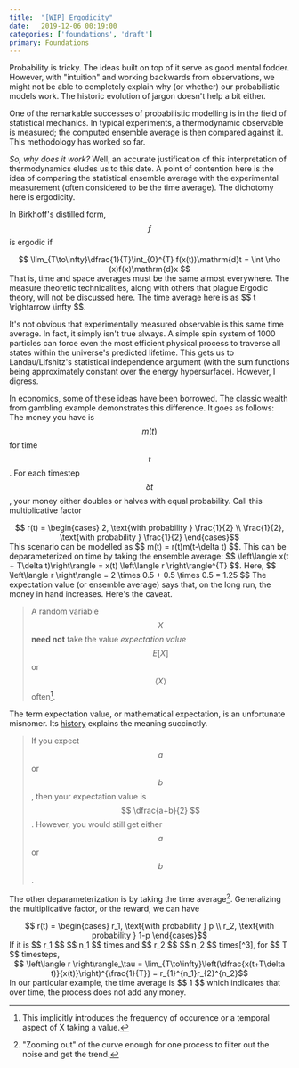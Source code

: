 ```yaml
---
title:  "[WIP] Ergodicity"
date:   2019-12-06 00:19:00
categories: ['foundations', 'draft']
primary: Foundations
---
```

<script type="text/javascript" src="https://cdn.mathjax.org/mathjax/latest/MathJax.js?config=TeX-AMS_HTML"></script>

Probability is tricky. The ideas built on top of it serve as good mental fodder. However, with "intuition" and working backwards from observations, we might not be able to completely explain why (or whether) our probabilistic models work. The historic evolution of jargon doesn't help a bit either. 

One of the remarkable successes of probabilistic modelling is in the field of statistical mechanics. In typical experiments, a thermodynamic observable is measured; the computed ensemble average is then compared against it. This methodology has worked so far. 

_So, why does it work?_ Well, an accurate justification of this interpretation of thermodynamics eludes us to this date. A point of contention here is the idea of comparing the statistical ensemble average with the experimental measurement (often considered to be the time average). The dichotomy here is ergodicity. 

In Birkhoff's distilled form, $$ f $$ is ergodic if 
<center>$$ \lim_{T\to\infty}\dfrac{1}{T}\int_{0}^{T} f(x(t))\mathrm{d}t = \int \rho (x)f(x)\mathrm{d}x $$</center>
That is, time and space averages must be the same almost everywhere. The measure theoretic technicalities, along with others that plague Ergodic theory, will not be discussed here. The time average here is as $$ t \rightarrow \infty $$. 

It's not obvious that experimentally measured observable is this same time average. In fact, it simply isn't true always. A simple spin system of 1000 particles can force even the most efficient physical process to traverse all states within the universe's predicted lifetime. This gets us to Landau/Lifshitz's statistical independence argument (with the sum functions being approximately constant over the energy hypersurface). However, I digress.

In economics, some of these ideas have been borrowed. The classic wealth from gambling example demonstrates this difference. It goes as follows: The money you have is $$ m(t) $$ for time $$ t $$. For each timestep $$ \delta t $$, your money either doubles or halves with equal probability. Call this multiplicative factor 
<center>$$ r(t) = \begin{cases} 2, \text{with probability } \frac{1}{2} \\ \frac{1}{2}, \text{with probability } \frac{1}{2} \end{cases}$$ </center>
This scenario can be modelled as $$ m(t) = r(t)m(t-\delta t) $$. This can be deparameterized on time by taking the ensemble average: $$ \left\langle x(t + T\delta t)\right\rangle = x(t) \left\langle r \right\rangle^{T} $$. Here, $$ \left\langle r \right\rangle = 2 \times 0.5 + 0.5 \times 0.5 = 1.25 $$ The expectation value (or ensemble average) says that, on the long run, the money in hand increases. Here's the caveat.

> A random variable $$ X $$ **need not** take the value _expectation value_ $$ E[X] $$ or $$ \left\langle X \right\rangle $$ often[^1].

The term expectation value, or mathematical expectation, is an unfortunate misnomer. Its [history](https://en.wikipedia.org/wiki/Expected_value#Etymology) explains the meaning succinctly. 
> If you expect $$ a $$ or $$ b $$, then your expectation value is $$ \dfrac{a+b}{2} $$. However, you would still get either $$ a $$ or $$ b $$.

The other deparameterization is by taking the time average[^2]. Generalizing the multiplicative factor, or the reward, we can have 
<center>$$ r(t) = \begin{cases} r_1, \text{with probability } p \\ r_2, \text{with probability } 1-p \end{cases}$$ </center>
If it is $$ r_1 $$ $$ n_1 $$ times and $$ r_2 $$ $$ n_2 $$ times[^3], for $$ T $$ timesteps,
<center>$$ \left\langle r \right\rangle_\tau = \lim_{T\to\infty}\left(\dfrac{x(t+T\delta t)}{x(t)}\right)^{\frac{1}{T}} = r_{1}^{n_1}r_{2}^{n_2}$$ </center>
In our particular example, the time average is $$ 1 $$ which indicates that over time, the process does not add any money.

[^1]: This implicitly introduces the frequency of occurence or a temporal aspect of X taking a value.
[^2]: "Zooming out" of the curve enough for one process to filter out the noise and get the trend.
[^3]: $$ n_1 + n_2 = T $$
